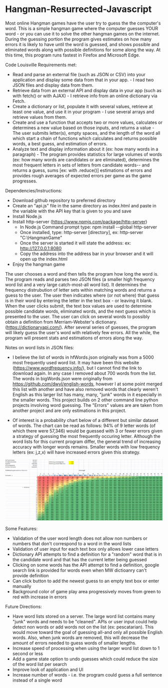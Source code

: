 # Hangman-Resurrected-Javascript
Most online Hangman games have the user try to guess the the computer's word. This is a simple hangman game where the computer guesses YOUR word - or you can use it to solve the other hangman games on the internet. During the guessing portion the program gives estimates on how many errors it is likely to have until the word is guessed, and shows possible and eliminated words along with possible definitions for some along the way. At this time, this program runs fastest in Firefox and Microsoft Edge.

Code Louisville Requirements met:
* Read and parse an external file (such as JSON or CSV) into your application and display some data from that in your app. - I read two JSON files and display data from them. 
* Retrieve data from an external API and display data in your app (such as with fetch() or with AJAX) - I retrieve info from an online dictionary via Fetch.
* Create a dictionary or list, populate it with several values, retrieve at least one value, and use it in your program - I use several arrays and retrieve values from them. 
* Create and use a function that accepts two or more values, calculates or determines a new value based on those inputs, and returns a value - The user submits letter(s), empty spaces, and the length of the word all which start a chain of functions which calculates and returns possible words, a best guess, and estimation of errors.
* Analyze text and display information about it (ex: how many words in a paragraph) - The program provides statistics for large volumes of words (ex: how many words are candidates or are eliminated), determines the most frequent letters in sets of letters from candidate words-- and returns a guess, sums [ex: with .reduce()] estimations of errors and provides rough averages of expected errors per game as the game progresses.


Dependencies/Instructions:
* Download github repository to preferred directory
* Create an "api.js" file in the same directory as index.html and paste in the variable with the API key that is given to you and save
* Install Node.js
* Install http-server (https://www.npmjs.com/package/http-server)
    * In Node.js Command prompt type: npm install --global http-server
    * Once installed, type: http-server [directory], ex: http-server "C:\HangmanGame"
    * Once the server is started it will state the address: ex: http://127.0.0.1:8080
    * Copy the address into the address bar in your browser and it will open up the index.html
* Enjoy the hangman game

The user chooses a word and then tells the program how long the word is. The program reads and parses two JSON files (a smaller high frequency word list and a very large catch-most-all word list). It determines the frequency distrubution of letter sets within matching words and returns a guess to the user. The user then indicates where (or not where) that guess is in their word by entering the letter in the text box - or leaving it blank. When the user clicks submit, the text box values are used to determine possible candidate words, eliminated words, and the next guess which is presented to the user. The user can click on several words to possibly obtain a definition from Merriam-Webster's dictionary. (https://dictionaryapi.com/). After several series of guesses, the program will likely guess the user's word with relatively few errors. All the while, the program will present stats and estimations of errors along the way.

Notes on word lists in JSON files:
* I believe the list of words in hfWords.json originally was from a 5000 most frequently used word list. It may have been this website (https://www.wordfrequency.info/), but I cannot find the link to download again. In any case I removed about 700 words from the list. The words in bigWords.json were originally from https://github.com/dwyl/english-words, however I at some point merged this list with another and have also removed words that clearly weren't English as this larger list has many, many, "junk" words in it especially in the smaller words. This project builds on 2 other command line python projects involving word guessing. The "Errors" values are are taken from another project and are only estimations in this project.

* Of interest is a probability chart below of a different but similar dataset of words. The chart can be read as follows: 94% of 9 letter words (of which there were 57,346) would be guessed with 3 or fewer errors given a strategy of guessing the most frequently occuring letter. Although the word lists for this current program differ, the general trend of increasing accuracy with longer words remains. Smaller words with low frequency letters (ex: j,z,x) will have increased errors given this strategy.



![Percentages](images/Percentages.png) 


Some Features:
* Validation of the user word length does not allow non numbers or numbers that don't correspond to a word in the word lists
* Validation of user input for each text box only allows lower case letters
* Dictionary API attempts to find a definition for a "random" word that is in the candidate word and that has the current letter being guessed
* Clicking on some words has the API attempt to find a definition, google search link is provided for words even when MW dictioanry can't provide definition
* Can click button to add the newest guess to an empty text box or enter manually
* Background color of game play area progressively moves from green to red with increase in errors
 
    
Future Directions:
* Have word lists stored on a server. The large word list contains many "junk" words and needs to be "cleaned". APIs or user input could help detect non words or add words not on the list (ex: pescatarian). This would move toward the goal of guessing all-and only all possible English words. Also, when junk words are removed, this will decrease the amount of errors needed to guess words of smaller lengths.
* Increase speed of processing when using the larger word list down to 1 second or less
 * Add a game state option to undo guesses which could reduce the size of the word list per search
* Improve look of application and UI
* Increase number of words - i.e. the program could guess a full sentence instead of a single word